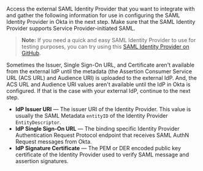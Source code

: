 Access the external SAML Identity Provider that you want to integrate with and gather the following information for use in configuring the SAML Identity Provider in Okta in the next step. Make sure that the SAML Identity Provider supports Service Provider-initiated SAML.

> **Note:** If you need a quick and easy SAML Identity Provider to use for testing purposes, you can try using this [SAML Identity Provider on GitHub](https://github.com/mcguinness/saml-idp).

Sometimes the Issuer, Single Sign-On URL, and Certificate aren't available from the external IdP until the metadata (the Assertion Consumer Service URL (ACS URL) and Audience URI) is uploaded to the external IdP. And, the ACS URL and Audience URI values aren't available until the IdP in Okta is configured. If that is the case with your external IdP, continue to the <GuideLink link="../configure-idp-in-okta">next step</GuideLink>.

* **IdP Issuer URI** &mdash; The issuer URI of the Identity Provider. This value is usually the SAML Metadata `entityID` of the Identity Provider `EntityDescriptor`.
* **IdP Single Sign-On URL** &mdash; The binding specific Identity Provider Authentication Request Protocol endpoint that receives SAML AuthN Request messages from Okta.
* **IdP Signature Certificate** &mdash; The PEM or DER encoded public key certificate of the Identity Provider used to verify SAML message and assertion signatures.
